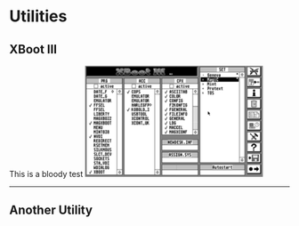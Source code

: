 Utilities
===========
XBoot III
--------
This is a bloody test
![](images/XBoot/Untitled.png)

- - - -

Another Utility
--------
